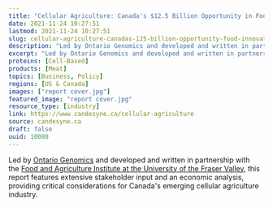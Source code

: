 ```yaml
---
title: "Cellular Agriculture: Canada's $12.5 Billion Opportunity in Food Innovation"
date: 2021-11-24 10:27:51
lastmod: 2021-11-24 10:27:51
slug: cellular-agriculture-canadas-125-billion-opportunity-food-innovation
description: "Led by Ontario Genomics and developed and written in partnership with the Food and Agriculture Institute at the University of the Fraser Valley, this report features extensive stakeholder input and an economic analysis, providing critical considerations for Canada's emerging cellular agriculture industry."
excerpt: "Led by Ontario Genomics and developed and written in partnership with the Food and Agriculture Institute at the University of the Fraser Valley, this report features extensive stakeholder input and an economic analysis, providing critical considerations for Canada's emerging cellular agriculture industry."
proteins: [Cell-Based]
products: [Meat]
topics: [Business, Policy]
regions: [US & Canada]
images: ["report cover.jpg"]
featured_image: "report cover.jpg"
resource_type: [industry]
link: https://www.candesyne.ca/cellular-agriculture
source: candesyne.ca
draft: false
uuid: 10080
---
```

Led by [Ontario Genomics](https://www.ontariogenomics.ca/) and developed
and written in partnership with the [Food and Agriculture Institute at
the University of the Fraser
Valley](https://www.ufv.ca/food-agriculture-institute/), this report
features extensive stakeholder input and an economic analysis, providing
critical considerations for Canada\'s emerging cellular agriculture
industry.
